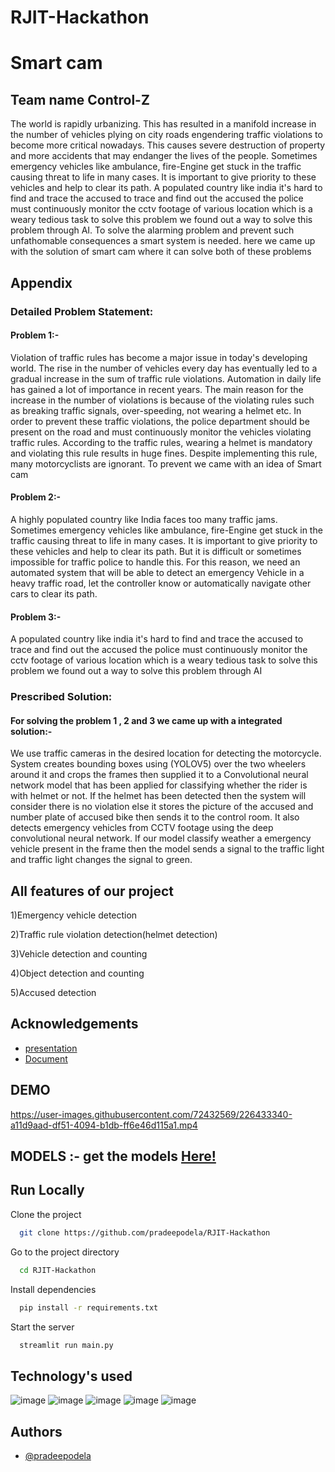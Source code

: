# RJIT-Hackathon

# Smart cam

## Team name Control-Z

The world is rapidly urbanizing. This has resulted in a manifold increase in the number of vehicles plying on city roads engendering traffic violations to become more critical nowadays. This causes severe destruction of property and more accidents that may endanger the lives of the people. Sometimes emergency vehicles like ambulance, fire-Engine get stuck in the traffic causing threat to life in many cases. It is important to give priority to these vehicles and help to clear its path. A populated country like india it's hard to find and trace the accused to trace and find out the accused the police must continuously monitor the cctv footage of various location  which is a weary tedious task to solve this problem we found out a way to solve this problem through AI. To solve the alarming problem and prevent such unfathomable consequences a smart system is needed. here we came up with the solution of smart cam  where it can solve both of these problems


## Appendix

### Detailed Problem Statement:

#### Problem 1:-

Violation of traffic rules has become a major issue in today's developing world. The rise in the number of vehicles every day has eventually led to a gradual increase in the sum of traffic rule violations. Automation in daily life has gained a lot of importance in recent years. The main reason for the increase in the number of violations is because of the violating rules such as breaking traffic signals, over-speeding, not wearing a helmet  etc. In order to prevent these traffic violations, the police department should be present on the road and must continuously monitor the vehicles violating traffic rules. According to the traffic rules, wearing a helmet is mandatory and violating this rule results in huge fines. Despite implementing this rule, many motorcyclists are ignorant. To prevent we came with an idea of Smart cam
#### Problem 2:-
A highly populated country like India  faces too many traffic jams. Sometimes emergency vehicles like ambulance, fire-Engine get stuck in the traffic causing threat to life in many cases. It is important to give priority to these vehicles and help to clear its path. But it is difficult or sometimes impossible for traffic police to handle this. For this reason, we need an automated system that will be able to detect an emergency Vehicle  in a heavy traffic road, let the controller know or automatically navigate other cars to clear its path. 

#### Problem 3:- 
A populated country like india it's hard to find and trace the accused to trace and find out the accused the police must continuously monitor the cctv footage of various location  which is a weary tedious task to solve this problem we found out a way to solve this problem through AI 


  
### Prescribed Solution:
#### For solving the problem 1 , 2 and 3 we came up with a integrated solution:-
We use traffic cameras in the desired location for detecting the motorcycle. System creates bounding boxes using (YOLOV5) over the two wheelers around it and crops the frames then supplied it to a Convolutional neural network model that has been applied for classifying whether the rider is with helmet or not. If the helmet has been detected then the system will consider there is no violation else it stores the picture of the accused and number plate of accused bike then  sends it to the control room. It also detects emergency vehicles from CCTV footage using the deep convolutional neural network.
If our model classify weather a emergency vehicle present in the frame then the model sends a signal to the traffic light and traffic light changes the signal  to green.

## All features of our project
1)Emergency vehicle detection

2)Traffic rule violation detection(helmet detection)

3)Vehicle detection and counting 

4)Object detection and  counting 

5)Accused detection



## Acknowledgements

 - [presentation](https://bit.ly/3iQACvW)
 - [Document ](https://bit.ly/3BvTDLy)


## DEMO

https://user-images.githubusercontent.com/72432569/226433340-a11d9aad-df51-4094-b1db-ff6e46d115a1.mp4


## MODELS :- get the models   <a href="https://drive.google.com/drive/folders/1chOnY0lBFzWShVFO9qLEPN31pzmNXKRZ?usp=sharing">Here!</a>

## Run Locally

Clone the project

```bash
  git clone https://github.com/pradeepodela/RJIT-Hackathon
```

Go to the project directory

```bash
  cd RJIT-Hackathon
```

Install dependencies

```bash
  pip install -r requirements.txt
```

Start the server

```bash
  streamlit run main.py 
```
## Technology's used
![image](https://user-images.githubusercontent.com/72432569/136822702-97ed7a69-e38d-4d8d-a1e2-9b47e4fb81de.png) ![image](https://user-images.githubusercontent.com/72432569/136822780-ada92bb2-d81d-466f-a310-b6d9dd98187f.png) ![image](https://user-images.githubusercontent.com/72432569/136822874-49a47688-b71b-4f7b-8d10-dd9b07b1d43c.png)
![image](https://user-images.githubusercontent.com/72432569/136822943-8935c5e9-4946-482b-9506-e876bc77c4db.png) ![image](https://user-images.githubusercontent.com/72432569/136823076-cb0ed637-858a-4452-983f-5eccbd4a8b65.png) 






  
## Authors

- [@pradeepodela](https://github.com/pradeepodela)

  
